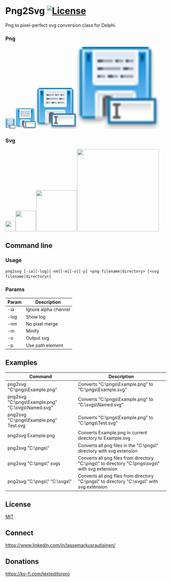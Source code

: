 # Png2Svg [![License](https://img.shields.io/badge/License-MIT-yellowgreen.svg)](https://opensource.org/licenses/MIT) 

Png to pixel-perfect svg conversion class for Delphi.

### Png
<img src="./Assets/Save_as.png" width="32" height="32"><img src="./Assets/Save_as.png" width="64" height="64"><img src="./Assets/Save_as.png" width="128" height="128"><img src="./Assets/Save_as.png" width="256" height="256">

### Svg
<img src="./Assets/Save_as.svg" width="32" height="32"><img src="./Assets/Save_as.svg" width="64" height="64"><img src="./Assets/Save_as.svg" width="128" height="128"><img src="./Assets/Save_as.svg" width="256" height="256">

## Command line 

### Usage

```
png2svg [-ia][-log][-nm][-m][-o][-p] <png filename|directory> [<svg filename|directory>]
```

### Params

|Param|Description|
|-----|-----------|
|-ia|Ignore alpha channel|
|-log|Show log|
|-nm|No pixel merge|
|-m|Minify|
|-o|Output svg|
|-p|Use path element|

## Examples

|Command|Description|
|-------|-----------|
|png2svg "C:\pngs\Example.png"|Converts "C:\pngs\Example.png" to "C:\pngs\Example.svg"|
|png2svg "C:\pngs\Example.png" "C:\svgs\Named.svg"|Converts "C:\pngs\Example.png" to "C:\svgs\Named.svg"|
|png2svg "C:\pngs\Example.png" Test.svg|Converts "C:\pngs\Example.png" to "C:\pngs\Test.svg"|
|png2svg Example.png|Converts Example.png in current directory to Example.svg|
|png2svg "C:\pngs\\"|Converts all png files in the "C:\pngs\\" directory with svg extension|
|png2svg "C:\pngs\\" svgs|Converts all png files from directory "C:\pngs\\" to directory "C:\pngs\svgs\\" with svg extension|
|png2svg "C:\pngs\\" "C:\svgs\\"|Converts all png files from directory "C:\pngs\\" to directory "C:\svgs\\" with svg extension|

## License

[MIT](https://github.com/TextEditorPro/Png2Svg/blob/main/LICENSE)

## Connect

https://www.linkedin.com/in/lassemarkusrautiainen/

## Donations

https://ko-fi.com/texteditorpro
